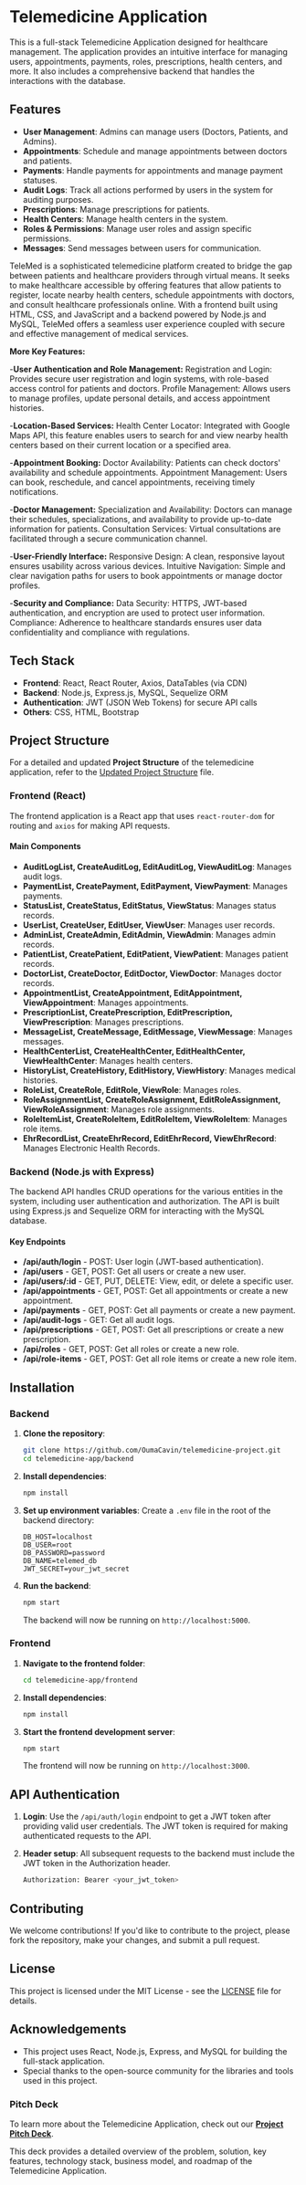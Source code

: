 # Telemedicine Application

This is a full-stack Telemedicine Application designed for healthcare management. The application provides an intuitive interface for managing users, appointments, payments, roles, prescriptions, health centers, and more. It also includes a comprehensive backend that handles the interactions with the database.

## Features

- **User Management**: Admins can manage users (Doctors, Patients, and Admins).
- **Appointments**: Schedule and manage appointments between doctors and patients.
- **Payments**: Handle payments for appointments and manage payment statuses.
- **Audit Logs**: Track all actions performed by users in the system for auditing purposes.
- **Prescriptions**: Manage prescriptions for patients.
- **Health Centers**: Manage health centers in the system.
- **Roles & Permissions**: Manage user roles and assign specific permissions.
- **Messages**: Send messages between users for communication.

TeleMed is a sophisticated telemedicine platform created to bridge the gap between patients and healthcare providers through virtual means. It seeks to make healthcare accessible by offering features that allow patients to register, locate nearby health centers, schedule appointments with doctors, and consult healthcare professionals online. With a frontend built using HTML, CSS, and JavaScript and a backend powered by Node.js and MySQL, TeleMed offers a seamless user experience coupled with secure and effective management of medical services.

**More Key Features:**

-**User Authentication and Role Management:**
        Registration and Login: Provides secure user registration and login systems, with role-based access control for patients and doctors.
        Profile Management: Allows users to manage profiles, update personal details, and access appointment histories.

-**Location-Based Services:**
        Health Center Locator: Integrated with Google Maps API, this feature enables users to search for and view nearby health centers based on their current location or a specified area.

-**Appointment Booking:**
        Doctor Availability: Patients can check doctors' availability and schedule appointments.
        Appointment Management: Users can book, reschedule, and cancel appointments, receiving timely notifications.

-**Doctor Management:**
        Specialization and Availability: Doctors can manage their schedules, specializations, and availability to provide up-to-date information for patients.
        Consultation Services: Virtual consultations are facilitated through a secure communication channel.

-**User-Friendly Interface:**
        Responsive Design: A clean, responsive layout ensures usability across various devices.
        Intuitive Navigation: Simple and clear navigation paths for users to book appointments or manage doctor profiles.

-**Security and Compliance:**
        Data Security: HTTPS, JWT-based authentication, and encryption are used to protect user information.
        Compliance: Adherence to healthcare standards ensures user data confidentiality and compliance with regulations.

        
## Tech Stack

- **Frontend**: React, React Router, Axios, DataTables (via CDN)
- **Backend**: Node.js, Express.js, MySQL, Sequelize ORM
- **Authentication**: JWT (JSON Web Tokens) for secure API calls
- **Others**: CSS, HTML, Bootstrap


## Project Structure

For a detailed and updated **Project Structure** of the telemedicine application, refer to the [Updated Project Structure](./backend/README.md) file.

### Frontend (React)

The frontend application is a React app that uses `react-router-dom` for routing and `axios` for making API requests.

#### Main Components

- **AuditLogList, CreateAuditLog, EditAuditLog, ViewAuditLog**: Manages audit logs.
- **PaymentList, CreatePayment, EditPayment, ViewPayment**: Manages payments.
- **StatusList, CreateStatus, EditStatus, ViewStatus**: Manages status records.
- **UserList, CreateUser, EditUser, ViewUser**: Manages user records.
- **AdminList, CreateAdmin, EditAdmin, ViewAdmin**: Manages admin records.
- **PatientList, CreatePatient, EditPatient, ViewPatient**: Manages patient records.
- **DoctorList, CreateDoctor, EditDoctor, ViewDoctor**: Manages doctor records.
- **AppointmentList, CreateAppointment, EditAppointment, ViewAppointment**: Manages appointments.
- **PrescriptionList, CreatePrescription, EditPrescription, ViewPrescription**: Manages prescriptions.
- **MessageList, CreateMessage, EditMessage, ViewMessage**: Manages messages.
- **HealthCenterList, CreateHealthCenter, EditHealthCenter, ViewHealthCenter**: Manages health centers.
- **HistoryList, CreateHistory, EditHistory, ViewHistory**: Manages medical histories.
- **RoleList, CreateRole, EditRole, ViewRole**: Manages roles.
- **RoleAssignmentList, CreateRoleAssignment, EditRoleAssignment, ViewRoleAssignment**: Manages role assignments.
- **RoleItemList, CreateRoleItem, EditRoleItem, ViewRoleItem**: Manages role items.
- **EhrRecordList, CreateEhrRecord, EditEhrRecord, ViewEhrRecord**: Manages Electronic Health Records.

### Backend (Node.js with Express)

The backend API handles CRUD operations for the various entities in the system, including user authentication and authorization. The API is built using Express.js and Sequelize ORM for interacting with the MySQL database.

#### Key Endpoints

- **/api/auth/login** - POST: User login (JWT-based authentication).
- **/api/users** - GET, POST: Get all users or create a new user.
- **/api/users/:id** - GET, PUT, DELETE: View, edit, or delete a specific user.
- **/api/appointments** - GET, POST: Get all appointments or create a new appointment.
- **/api/payments** - GET, POST: Get all payments or create a new payment.
- **/api/audit-logs** - GET: Get all audit logs.
- **/api/prescriptions** - GET, POST: Get all prescriptions or create a new prescription.
- **/api/roles** - GET, POST: Get all roles or create a new role.
- **/api/role-items** - GET, POST: Get all role items or create a new role item.

## Installation

### Backend

1. **Clone the repository**:
    ```bash
    git clone https://github.com/OumaCavin/telemedicine-project.git
    cd telemedicine-app/backend
    ```

2. **Install dependencies**:
    ```bash
    npm install
    ```

3. **Set up environment variables**:
    Create a `.env` file in the root of the backend directory:
    ```
    DB_HOST=localhost
    DB_USER=root
    DB_PASSWORD=password
    DB_NAME=telemed_db
    JWT_SECRET=your_jwt_secret
    ```

4. **Run the backend**:
    ```bash
    npm start
    ```
    The backend will now be running on `http://localhost:5000`.

### Frontend

1. **Navigate to the frontend folder**:
    ```bash
    cd telemedicine-app/frontend
    ```

2. **Install dependencies**:
    ```bash
    npm install
    ```

3. **Start the frontend development server**:
    ```bash
    npm start
    ```
    The frontend will now be running on `http://localhost:3000`.

## API Authentication

1. **Login**: Use the `/api/auth/login` endpoint to get a JWT token after providing valid user credentials. The JWT token is required for making authenticated requests to the API.

2. **Header setup**: All subsequent requests to the backend must include the JWT token in the Authorization header.
    ```bash
    Authorization: Bearer <your_jwt_token>
    ```

## Contributing

We welcome contributions! If you'd like to contribute to the project, please fork the repository, make your changes, and submit a pull request.

## License

This project is licensed under the MIT License - see the [LICENSE](LICENSE) file for details.

## Acknowledgements

- This project uses React, Node.js, Express, and MySQL for building the full-stack application.
- Special thanks to the open-source community for the libraries and tools used in this project.


### **Pitch Deck**

To learn more about the Telemedicine Application, check out our **[Project Pitch Deck](resources/HealthTrack-Revolutionizing-Healthcare-Through-Technology.pptx)**.

This deck provides a detailed overview of the problem, solution, key features, technology stack, business model, and roadmap of the Telemedicine Application.

